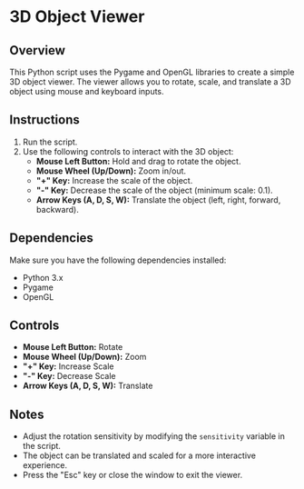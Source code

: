 # 3D Object Viewer

## Overview
This Python script uses the Pygame and OpenGL libraries to create a simple 3D object viewer. The viewer allows you to rotate, scale, and translate a 3D object using mouse and keyboard inputs.

## Instructions
1. Run the script.
2. Use the following controls to interact with the 3D object:
   - **Mouse Left Button:** Hold and drag to rotate the object.
   - **Mouse Wheel (Up/Down):** Zoom in/out.
   - **"+" Key:** Increase the scale of the object.
   - **"-" Key:** Decrease the scale of the object (minimum scale: 0.1).
   - **Arrow Keys (A, D, S, W):** Translate the object (left, right, forward, backward).

## Dependencies
Make sure you have the following dependencies installed:
- Python 3.x
- Pygame
- OpenGL

## Controls
- **Mouse Left Button:** Rotate
- **Mouse Wheel (Up/Down):** Zoom
- **"+" Key:** Increase Scale
- **"-" Key:** Decrease Scale
- **Arrow Keys (A, D, S, W):** Translate

## Notes
- Adjust the rotation sensitivity by modifying the `sensitivity` variable in the script.
- The object can be translated and scaled for a more interactive experience.
- Press the "Esc" key or close the window to exit the viewer.
